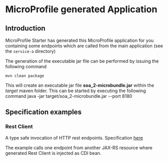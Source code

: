 # MicroProfile generated Application

## Introduction

MicroProfile Starter has generated this MicroProfile application for you containing some endpoints which are called from
the main application (see the `service-a` directory)

The generation of the executable jar file can be performed by issuing the following command

    mvn clean package

This will create an executable jar file **soa_2-microbundle.jar** within the _target_ maven folder. This can be started
by executing the following command java -jar target/soa_2-microbundle.jar --port 8180

## Specification examples

### Rest Client

A type safe invocation of HTTP rest endpoints.
Specification [here](https://microprofile.io/project/eclipse/microprofile-rest-client)

The example calls one endpoint from another JAX-RS resource where generated Rest Client is injected as CDI bean.
